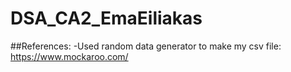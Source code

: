 # DSA_CA2_EmaEiliakas

##References:
-Used random data generator to make my csv file:
https://www.mockaroo.com/

